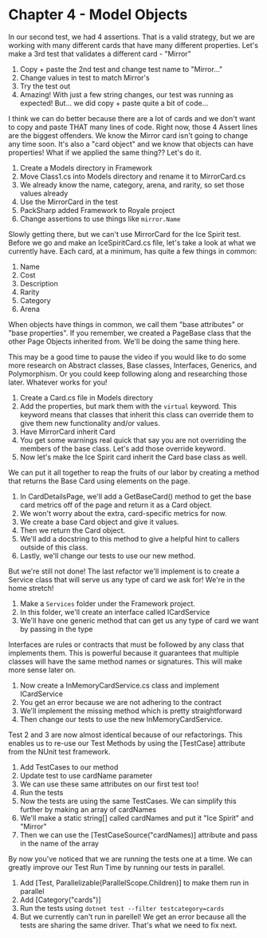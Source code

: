 # Chapter 4 - Model Objects
In our second test, we had 4 assertions. That is a valid strategy, but we are working with many different cards that have many different properties. Let's make a 3rd test that validates a different card - "Mirror"

1. Copy + paste the 2nd test and change test name to "Mirror..."
2. Change values in test to match Mirror's
3. Try the test out
4. Amazing! With just a few string changes, our test was running as expected! But... we did copy + paste quite a bit of code...

I think we can do better because there are a lot of cards and we don't want to copy and paste THAT many lines of code.
Right now, those 4 Assert lines are the biggest offenders. We know the Mirror card isn't going to change any time soon.
It's also a "card object" and we know that objects can have properties! What if we applied the same thing?? Let's do it.

1. Create a Models directory in Framework
2. Move Class1.cs into Models directory and rename it to MirrorCard.cs
3. We already know the name, category, arena, and rarity, so set those values already
4. Use the MirrorCard in the test
5. PackSharp added Framework to Royale project
6. Change assertions to use things like `mirror.Name`

Slowly getting there, but we can't use MirrorCard for the Ice Spirit test. Before we go and make an IceSpiritCard.cs file, let's take a look at what we currently have. Each card, at a minimum, has quite a few things in common:

1. Name
2. Cost
3. Description
4. Rarity
5. Category
6. Arena

When objects have things in common, we call them "base attributes" or "base properties". If you remember, we created a PageBase class that the other Page Objects inherited from. We'll be doing the same thing here.

This may be a good time to pause the video if you would like to do some more research on Abstract classes, Base classes, Interfaces, Generics, and Polymorphism. Or you could keep following along and researching those later. Whatever works for you!

1. Create a Card.cs file in Models directory
2. Add the properties, but mark them with the `virtual` keyword. This keyword means that classes that inherit this class can override them to give them new functionality and/or values.
3. Have MirrorCard inherit Card
4. You get some warnings real quick that say you are not overriding the members of the base class. Let's add those override keyword.
5. Now let's make the Ice Spirit card inherit the Card base class as well.

We can put it all together to reap the fruits of our labor by creating a method that returns the Base Card using elements on the page.

1. In CardDetailsPage, we'll add a GetBaseCard() method to get the base card metrics off of the page and return it as a Card object.
2. We won't worry about the extra, card-specific metrics for now.
3. We create a base Card object and give it values.
4. Then we return the Card object.
5. We'll add a docstring to this method to give a helpful hint to callers outside of this class.
6. Lastly, we'll change our tests to use our new method.

But we're still not done! The last refactor we'll implement is to create a Service class that will serve us any type of card we ask for! We're in the home stretch!

1. Make a `Services` folder under the Framework project.
2. In this folder, we'll create an interface called ICardService
3. We'll have one generic method that can get us any type of card we want by passing in the type

Interfaces are rules or contracts that must be followed by any class that implements them. This is powerful because it guarantees that multiple classes will have the same method names or signatures. This will make more sense later on.

1. Now create a InMemoryCardService.cs class and implement ICardService
2. You get an error because we are not adhering to the contract
3. We'll implement the missing method which is pretty straightforward
4. Then change our tests to use the new InMemoryCardService.

Test 2 and 3 are now almost identical because of our refactorings. This enables us to re-use our Test Methods by using the [TestCase] attribute from the NUnit test framework.

1. Add TestCases to our method
2. Update test to use cardName parameter
3. We can use these same attributes on our first test too!
4. Run the tests
5. Now the tests are using the same TestCases. We can simplify this further by making an array of cardNames
6. We'll make a static string[] called cardNames and put it "Ice Spirit" and "Mirror"
7. Then we can use the [TestCaseSource("cardNames)] attribute and pass in the name of the array

By now you've noticed that we are running the tests one at a time. We can greatly improve our Test Run Time by running our tests in parallel.

1. Add [Test, Parallelizable(ParallelScope.Children)] to make them run in parallel
2. Add [Category("cards")]
2. Run the tests using `dotnet test --filter testcategory=cards`
3. But we currently can't run in parellel! We get an error because all the tests are sharing the same driver. That's what we need to fix next.
